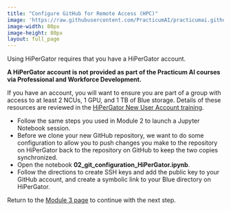 ```yaml
---
title: "Configure GitHub for Remote Access (HPC)"
image: 'https://raw.githubusercontent.com/PracticumAI/practicumai.github.io/main/images/icons/practicumai_computing_for_ai.png'
image-width: 80px
image-height: 80px
layout: full_page
---
```


Using HiPerGator requires that you have a HiPerGator account.

**A HiPerGator account is not provided as part of the Practicum AI courses via Professional and Workforce Development.**

If you have an account, you will want to ensure you are part of a group with access to at least 2 NCUs, 1 GPU, and 1 TB of Blue storage. Details of these resources are reviewed in the [HiPerGator New User Account training](https://help.rc.ufl.edu/doc/New_user_training).

* Follow the same steps you used in Module 2 to launch a Jupyter Notebook session.
* Before we clone your new GitHub repository, we want to do some configuration to allow you to push changes you make to the repository on HiPerGator back to the repository on GitHub to keep the two copies synchronized.
* Open the notebook **02_git_configuration_HiPerGator.ipynb**.
* Follow the directions to create SSH keys and add the public key to your GitHub account, and create a symbolic link to your Blue directory on HiPerGator.

Return to the [Module 3 page](/computing_for_ai/03_git_and_github/) to continue with the next step.